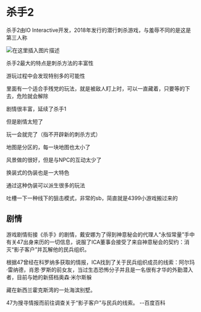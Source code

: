 # 杀手2



杀手2由IO Interactive开发，2018年发行的潜行刺杀游戏，与羞辱不同的是这是第三人称

![在这里插入图片描述](https://img-blog.csdnimg.cn/20200328175706409.PNG?x-oss-process=image/watermark,type_ZmFuZ3poZW5naGVpdGk,shadow_10,text_aHR0cHM6Ly9ibG9nLmNzZG4ubmV0L3FxXzQzNzM3Njk3,size_16,color_FFFFFF,t_70)

杀手2最大的特点是刺杀方法的丰富性

游玩过程中会发现特别多的可能性

里面有一个适合手残党的玩法，就是被敌人盯上时，可以一直藏着，只要等的下去，危险就会解除

剧情很丰富，延续了杀手1

但是剧情太短了

玩一会就完了（指不开辟新的刺杀方式）

地图是分区的，每一块地图也太小了

风景做的很好，但是与NPC的互动太少了

换装式的伪装也是一大特色

通过这种伪装可以派生很多的玩法

吐槽一下一种线下的狙击模式，非常的sb，简直就是4399小游戏搬过来的

## 剧情

   游戏剧情衔接《杀手》的剧情，戴安娜为了得到神意秘会的代理人“永恒常量”手中有关47出身来历的一切信息，说服了ICA董事会接受了来自神意秘会的契约：消灭“影子客户”并瓦解他的民兵组织。

根据47曾经在科罗纳多获取的情报，ICA找到了关于民兵组织成员的线索：阿尔玛·雷纳德，肖恩·罗斯的前女友，当过生态恐怖分子并且是一名很有才华的外勤潜入者，目前与她的新搭档奥森·米尔斯躲
    
藏在新西兰霍克斯湾的一处海滨别墅。
    
    
47为搜寻情报而前往调查关于“影子客户”与民兵的线索。 --百度百科





